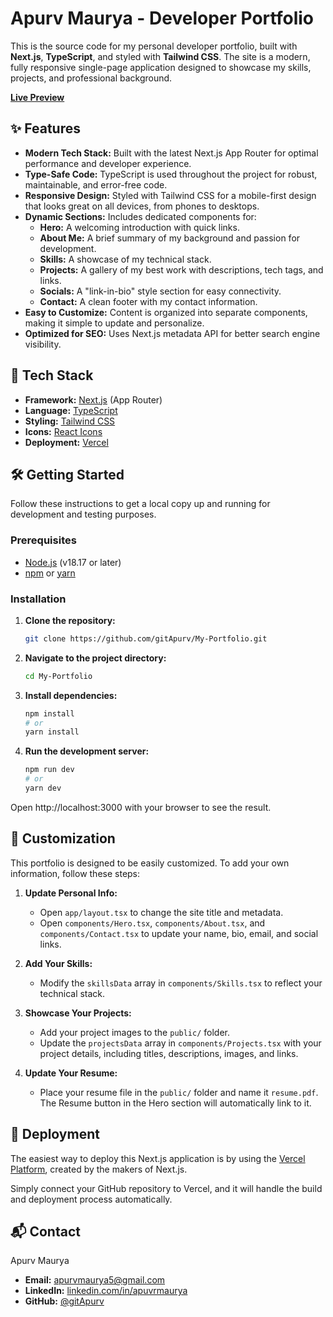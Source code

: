 # Apurv Maurya - Developer Portfolio

This is the source code for my personal developer portfolio, built with **Next.js**, **TypeScript**, and styled with **Tailwind CSS**. The site is a modern, fully responsive single-page application designed to showcase my skills, projects, and professional background.

[**Live Preview**]([https://your-portfolio-url.com](https://my-portfolio-eight-theta-70.vercel.app/)) 


## ✨ Features

- **Modern Tech Stack:** Built with the latest Next.js App Router for optimal performance and developer experience.
- **Type-Safe Code:** TypeScript is used throughout the project for robust, maintainable, and error-free code.
- **Responsive Design:** Styled with Tailwind CSS for a mobile-first design that looks great on all devices, from phones to desktops.
- **Dynamic Sections:** Includes dedicated components for:
  - **Hero:** A welcoming introduction with quick links.
  - **About Me:** A brief summary of my background and passion for development.
  - **Skills:** A showcase of my technical stack.
  - **Projects:** A gallery of my best work with descriptions, tech tags, and links.
  - **Socials:** A "link-in-bio" style section for easy connectivity.
  - **Contact:** A clean footer with my contact information.
- **Easy to Customize:** Content is organized into separate components, making it simple to update and personalize.
- **Optimized for SEO:** Uses Next.js metadata API for better search engine visibility.


## 🚀 Tech Stack

- **Framework:** [Next.js](https://nextjs.org/) (App Router)
- **Language:** [TypeScript](https://www.typescriptlang.org/)
- **Styling:** [Tailwind CSS](https://tailwindcss.com/)
- **Icons:** [React Icons](https://react-icons.github.io/react-icons/)
- **Deployment:** [Vercel](https://vercel.com/)



## 🛠️ Getting Started

Follow these instructions to get a local copy up and running for development and testing purposes.

### Prerequisites

- [Node.js](https://nodejs.org/en/) (v18.17 or later)
- [npm](https://www.npmjs.com/) or [yarn](https://yarnpkg.com/)

### Installation

1.  **Clone the repository:**
    ```sh
    git clone https://github.com/gitApurv/My-Portfolio.git
    ```

2.  **Navigate to the project directory:**
    ```sh
    cd My-Portfolio
    ```

3.  **Install dependencies:**
    ```sh
    npm install
    # or
    yarn install
    ```

4.  **Run the development server:**
    ```sh
    npm run dev
    # or
    yarn dev
    ```

Open http://localhost:3000 with your browser to see the result.


## 🎨 Customization

This portfolio is designed to be easily customized. To add your own information, follow these steps:

1.  **Update Personal Info:**
    - Open `app/layout.tsx` to change the site title and metadata.
    - Open `components/Hero.tsx`, `components/About.tsx`, and `components/Contact.tsx` to update your name, bio, email, and social links.

2.  **Add Your Skills:**
    - Modify the `skillsData` array in `components/Skills.tsx` to reflect your technical stack.

3.  **Showcase Your Projects:**
    - Add your project images to the `public/` folder.
    - Update the `projectsData` array in `components/Projects.tsx` with your project details, including titles, descriptions, images, and links.

4.  **Update Your Resume:**
    - Place your resume file in the `public/` folder and name it `resume.pdf`. The Resume button in the Hero section will automatically link to it.


## 🚀 Deployment

The easiest way to deploy this Next.js application is by using the [Vercel Platform](https://vercel.com/new?utm_medium=default-template&filter=next.js&utm_source=create-next-app&utm_campaign=create-next-app-readme), created by the makers of Next.js.

Simply connect your GitHub repository to Vercel, and it will handle the build and deployment process automatically.


## 📬 Contact

Apurv Maurya

-   **Email:** [apurvmaurya5@gmail.com](mailto:apurvmaurya5@gmail.com)
-   **LinkedIn:** [linkedin.com/in/apuvrmaurya](https://www.linkedin.com/in/apurvmaurya)
-   **GitHub:** [@gitApurv](https://github.com/gitApurv)

